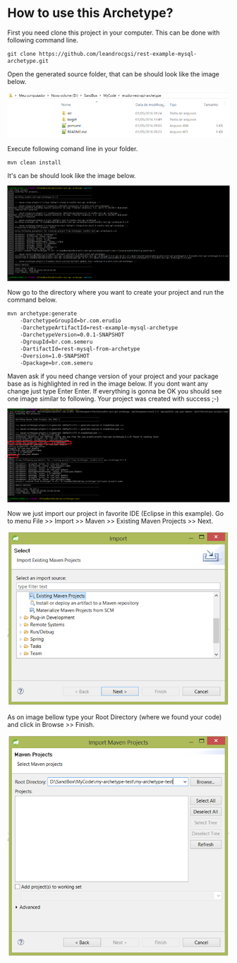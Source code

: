 # How to use this Archetype?

First you need clone this project in your computer. This can be done with following command line.

```
git clone https://github.com/leandrocgsi/rest-example-mysql-archetype.git
```

Open the generated source folder, that can be should look like the image below.

![OpenFolder](https://github.com/leandrocgsi/erudio-rest-api-archetype/blob/master/img/1-OpenFolder.png?raw=true)

Execute following comand line in your folder.

```
mvn clean install
```
It's can be should look like the image below.

![CleanInstall](https://github.com/leandrocgsi/erudio-rest-api-archetype/blob/master/img/2-CleanInstall.png?raw=true)

Now go to the directory where you want to create your project and run the command below.

```
mvn archetype:generate 
    -DarchetypeGroupId=br.com.erudio
    -DarchetypeArtifactId=rest-example-mysql-archetype
    -DarchetypeVersion=0.0.1-SNAPSHOT
    -DgroupId=br.com.semeru
    -DartifactId=rest-mysql-from-archetype
    -Dversion=1.0-SNAPSHOT
    -Dpackage=br.com.semeru
```
Maven ask if you need change version of your project and your package base as is highlighted in red in the image below. If you dont want any change just type Enter Enter. If everything is gonna be OK you should see one image similar to following. Your project was created with success ;-)

![Building1](https://github.com/leandrocgsi/erudio-rest-api-archetype/blob/master/img/4-Building.png?raw=true)

Now we just import our project in favorite IDE (Eclipse in this example). Go to menu File >> Import >> Maven >> Existing Maven Projects >> Next.

![Importing1](https://github.com/leandrocgsi/erudio-rest-api-archetype/blob/master/img/9-Importing.png?raw=true)

As on image bellow type your Root Directory (where we found your code) and click in Browse >> Finish.

![Importing2](https://github.com/leandrocgsi/erudio-rest-api-archetype/blob/master/img/10-Importing.png?raw=true)